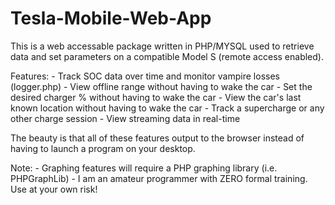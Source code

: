 Tesla-Mobile-Web-App
=====================

This is a web accessable package written in PHP/MYSQL used to retrieve data and set parameters
 on a compatible Model S (remote access enabled).

Features:
	- Track SOC data over time and monitor vampire losses (logger.php)
	- View offline range without having to wake the car
	- Set the desired charger % without having to wake the car
	- View the car's last known location without having to wake the car
	- Track a supercharge or any other charge session
	- View streaming data in real-time

The beauty is that all of these features output to the browser instead of having to launch a 
program on your desktop.

Note:
	- Graphing features will require a PHP graphing library (i.e. PHPGraphLib)
	- I am an amateur programmer with ZERO formal training. Use at your own risk!

